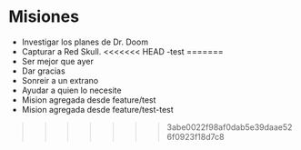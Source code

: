 # Misiones

- Investigar los planes de Dr. Doom
- Capturar a Red Skull.
<<<<<<< HEAD
  -test
=======
- Ser mejor que ayer
- Dar gracias
- Sonreir a un extrano
- Ayudar a quien lo necesite
- Mision agregada desde feature/test
- Mision agregada desde feature/test-test
>>>>>>> 3abe0022f98af0dab5e39daae526f0923f18d7c8
